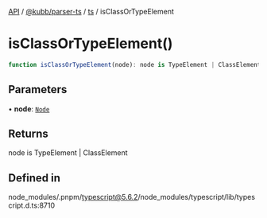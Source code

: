 [API](../../../../../packages.md) / [@kubb/parser-ts](../../../index.md) / [ts](../index.md) / isClassOrTypeElement

# isClassOrTypeElement()

```ts
function isClassOrTypeElement(node): node is TypeElement | ClassElement
```

## Parameters

• **node**: [`Node`](../interfaces/Node.md)

## Returns

node is TypeElement \| ClassElement

## Defined in

node\_modules/.pnpm/typescript@5.6.2/node\_modules/typescript/lib/typescript.d.ts:8710
